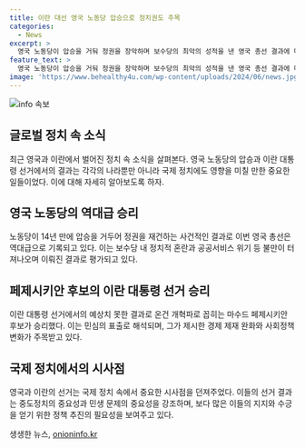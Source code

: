 ```yaml
---
title: 이란 대선 영국 노동당 압승으로 정치권도 주목
categories:
  - News
excerpt: >
  영국 노동당이 압승을 거둬 정권을 장악하며 보수당의 최악의 성적을 낸 영국 총선 결과에 대한 분석과 키어 스타머 노동당 대표의 중도 확장 전략, 이란 대통령선거에서의 뜻밖의 예측 외신들의 주목 등을 소개한다. 두 나라의 선거 결과가 민생과 변화의 중요성을 강조하며, 중도 정책의 필요성을 확인시켰다.
feature_text: >
  영국 노동당이 압승을 거둬 정권을 장악하며 보수당의 최악의 성적을 낸 영국 총선 결과에 대한 분석과 키어 스타머 노동당 대표의 중도 확장 전략, 이란 대통령선거에서의 뜻밖의 예측 외신들의 주목 등을 소개한다. 두 나라의 선거 결과가 민생과 변화의 중요성을 강조하며, 중도 정책의 필요성을 확인시켰다.
image: 'https://www.behealthy4u.com/wp-content/uploads/2024/06/news.jpg'
---
```


<p><img src="https://www.behealthy4u.com/wp-content/uploads/2024/06/news.jpg" alt="info 속보" /></p>

<h2 data-ke-size="size26">글로벌 정치 속 소식</h2>

<p data-ke-size="size16">최근 영국과 이란에서 벌어진 정치 속 소식을 살펴본다. 영국 노동당의 압승과 이란 대통령 선거에서의 결과는 각각의 나라뿐만 아니라 국제 정치에도 영향을 미칠 만한 중요한 일들이었다. 이에 대해 자세히 알아보도록 하자.</p>

<h2 data-ke-size="size24">영국 노동당의 역대급 승리</h2>

<p data-ke-size="size16">노동당이 14년 만에 압승을 거두어 정권을 재건하는 사건적인 결과로 이번 영국 총선은 역대급으로 기록되고 있다. 이는 보수당 내 정치적 혼란과 공공서비스 위기 등 불만이 터져나오며 이뤄진 결과로 평가되고 있다.</p>

<h2 data-ke-size="size24">페제시키안 후보의 이란 대통령 선거 승리</h2>

<p data-ke-size="size16">이란 대통령 선거에서의 예상치 못한 결과로 온건 개혁파로 꼽히는 마수드 페제시키안 후보가 승리했다. 이는 민심의 표출로 해석되며, 그가 제시한 경제 제재 완화와 사회정책 변화가 주목받고 있다.</p>

<h2 data-ke-size="size24">국제 정치에서의 시사점</h2>

<p data-ke-size="size16">영국과 이란의 선거는 국제 정치 속에서 중요한 시사점을 던져주었다. 이들의 선거 결과는 중도정치의 중요성과 민생 문제의 중요성을 강조하며, 보다 많은 이들의 지지와 수긍을 얻기 위한 정책 추진의 필요성을 보여주고 있다.</p>
생생한 뉴스, <a href="https://onioninfo.kr" rel="dofollow">onioninfo.kr</a>


